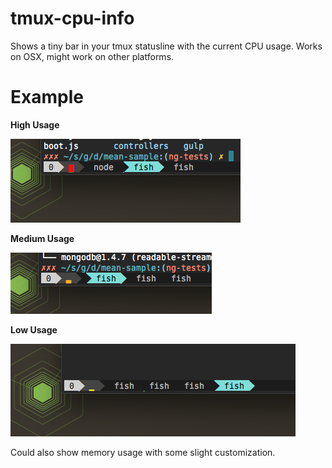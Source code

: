 tmux-cpu-info
=============

Shows a tiny bar in your tmux statusline with the current CPU usage. Works on OSX, might work on other platforms.

Example
=======

**High Usage**

![high.png](screenshots/high.png)

**Medium Usage**

![medium.png](screenshots/medium.png)

**Low Usage**

![low.png](screenshots/low.png)

Could also show memory usage with some slight customization.
